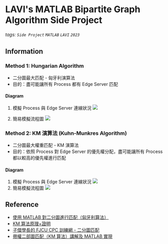 # LAVI's MATLAB Bipartite Graph Algorithm Side Project
###### tags: `Side Project` `MATLAB` `LAVI` `2023` 

## Information
### Method 1: Hungarian Algorithm
- 二分圖最大匹配 - 匈牙利演算法
- 目的：盡可能讓所有 Process 都有 Edge Server 匹配

#### Diagram
1. 模擬 Process 與 Edge Server 連線狀況
  ![](https://hackmd.io/_uploads/HJtoTTZ8n.png)

2. 簡易模擬流程圖
  ![](https://hackmd.io/_uploads/HkCa8hmI3.png)

### Method 2: KM 演算法 (Kuhn-Munkres Algorithm)
- 二分圖最大權重匹配 - KM 演算法
- 目的：依照 Process 對 Edge Server 的優先權分配，盡可能讓所有 Process 都以較高的優先權進行匹配

#### Diagram
1. 模擬 Process 與 Edge Server 連線狀況
![](https://hackmd.io/_uploads/ryYov3X8n.png)
2. 簡易模擬流程圖
![](https://hackmd.io/_uploads/Sy7K037Un.png)

## Reference
- [使用 MATLAB 對二分圖進行匹配（匈牙利算法）](https://blog.csdn.net/john_xia/article/details/117025174)
- [KM 算法原理+證明](https://blog.csdn.net/qq_25379821/article/details/83750678)
- [子傑學長的 FJCU CPC 訓練網 - 二分圖匹配](https://fjuonlinejudge.github.io/Training/graph/bigraph/#_5)
- [帶權二部圖匹配（KM 算法）講解及 MATLAB 實現](https://blog.csdn.net/john_xia/article/details/117247980)
